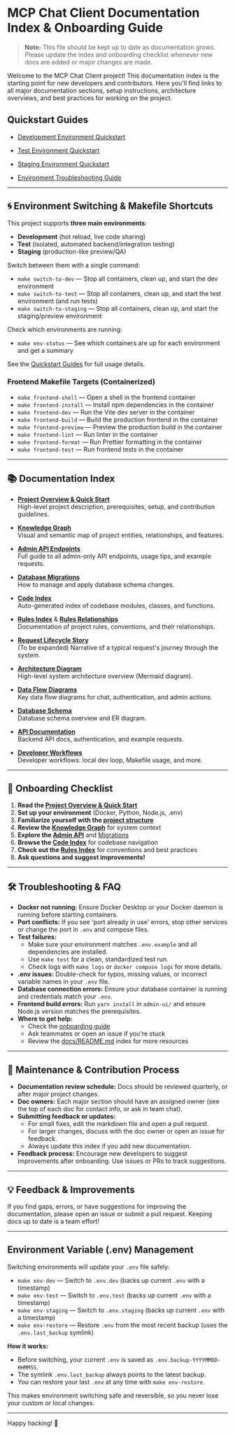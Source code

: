 # MCP Chat Client Documentation Index & Onboarding Guide

> **Note:** This file should be kept up to date as documentation grows. Please update the index and onboarding checklist whenever new docs are added or major changes are made.

Welcome to the MCP Chat Client project! This documentation index is the starting point for new developers and contributors. Here you'll find links to all major documentation sections, setup instructions, architecture overviews, and best practices for working on the project.

## Quickstart Guides
- [Development Environment Quickstart](dev_quickstart.md)
- [Test Environment Quickstart](test_quickstart.md)
- [Staging Environment Quickstart](staging_quickstart.md)

- [Environment Troubleshooting Guide](env_troubleshooting.md)

---

## 🌀 Environment Switching & Makefile Shortcuts

This project supports **three main environments**:
- **Development** (hot reload, live code sharing)
- **Test** (isolated, automated backend/integration testing)
- **Staging** (production-like preview/QA)

Switch between them with a single command:
- `make switch-to-dev` — Stop all containers, clean up, and start the dev environment
- `make switch-to-test` — Stop all containers, clean up, and start the test environment (and run tests)
- `make switch-to-staging` — Stop all containers, clean up, and start the staging/preview environment

Check which environments are running:
- `make env-status` — See which containers are up for each environment and get a summary

See the [Quickstart Guides](#quickstart-guides) for full usage details.

### Frontend Makefile Targets (Containerized)
- `make frontend-shell` — Open a shell in the frontend container
- `make frontend-install` — Install npm dependencies in the container
- `make frontend-dev` — Run the Vite dev server in the container
- `make frontend-build` — Build the production frontend in the container
- `make frontend-preview` — Preview the production build in the container
- `make frontend-lint` — Run linter in the container
- `make frontend-format` — Run Prettier formatting in the container
- `make frontend-test` — Run frontend tests in the container

---

## 📚 Documentation Index

- **[Project Overview & Quick Start](../README.md)**  
  High-level project description, prerequisites, setup, and contribution guidelines.

- **[Knowledge Graph](cursor_knowledge_graph.md)**  
  Visual and semantic map of project entities, relationships, and features.

- **[Admin API Endpoints](admin_endpoints.md)**  
  Full guide to all admin-only API endpoints, usage tips, and example requests.

- **[Database Migrations](migrations.md)**  
  How to manage and apply database schema changes.

- **[Code Index](code_index.md)**  
  Auto-generated index of codebase modules, classes, and functions.

- **[Rules Index](rules_index.md)** & **[Rules Relationships](rules_relationships.md)**  
  Documentation of project rules, conventions, and their relationships.

- **[Request Lifecycle Story](request_lifecycle_story.md)**  
  (To be expanded) Narrative of a typical request's journey through the system.

- **[Architecture Diagram](architecture.md)**  
  High-level system architecture overview (Mermaid diagram).

- **[Data Flow Diagrams](message_data_flow.md)**  
  Key data flow diagrams for chat, authentication, and admin actions.

- **[Database Schema](db_schema.md)**  
  Database schema overview and ER diagram.

- **[API Documentation](api_docs.md)**  
  Backend API docs, authentication, and example requests.

- **[Developer Workflows](workflows.md)**  
  Developer workflows: local dev loop, Makefile usage, and more.

---

## 🚀 Onboarding Checklist

1. **Read the [Project Overview & Quick Start](../README.md)**
2. **Set up your environment** (Docker, Python, Node.js, .env)
3. **Familiarize yourself with the [project structure](../README.md#project-structure)**
4. **Review the [Knowledge Graph](cursor_knowledge_graph.md)** for system context
5. **Explore the [Admin API](admin_endpoints.md)** and [Migrations](migrations.md)
6. **Browse the [Code Index](code_index.md)** for codebase navigation
7. **Check out the [Rules Index](rules_index.md)** for conventions and best practices
8. **Ask questions and suggest improvements!**

---

## 🛠️ Troubleshooting & FAQ

- **Docker not running:** Ensure Docker Desktop or your Docker daemon is running before starting containers.
- **Port conflicts:** If you see 'port already in use' errors, stop other services or change the port in `.env` and compose files.
- **Test failures:**
  - Make sure your environment matches `.env.example` and all dependencies are installed.
  - Use `make test` for a clean, standardized test run.
  - Check logs with `make logs` or `docker compose logs` for more details.
- **.env issues:** Double-check for typos, missing values, or incorrect variable names in your `.env` file.
- **Database connection errors:** Ensure your database container is running and credentials match your `.env`.
- **Frontend build errors:** Run `yarn install` in `admin-ui/` and ensure Node.js version matches the prerequisites.
- **Where to get help:**
  - Check the [onboarding guide](onboarding.md)
  - Ask teammates or open an issue if you're stuck
  - Review the [docs/README.md](README.md) index for more resources

---

## 📝 Maintenance & Contribution Process

- **Documentation review schedule:** Docs should be reviewed quarterly, or after major project changes.
- **Doc owners:** Each major section should have an assigned owner (see the top of each doc for contact info, or ask in team chat).
- **Submitting feedback or updates:**
  - For small fixes, edit the markdown file and open a pull request.
  - For larger changes, discuss with the doc owner or open an issue for feedback.
  - Always update this index if you add new documentation.
- **Feedback process:** Encourage new developers to suggest improvements after onboarding. Use issues or PRs to track suggestions.

---

## 💡 Feedback & Improvements

If you find gaps, errors, or have suggestions for improving the documentation, please open an issue or submit a pull request. Keeping docs up to date is a team effort!

---

## Environment Variable (.env) Management

Switching environments will update your `.env` file safely:
- `make env-dev` — Switch to `.env.dev` (backs up current `.env` with a timestamp)
- `make env-test` — Switch to `.env.test` (backs up current `.env` with a timestamp)
- `make env-staging` — Switch to `.env.staging` (backs up current `.env` with a timestamp)
- `make env-restore` — Restore `.env` from the most recent backup (uses the `.env.last_backup` symlink)

**How it works:**
- Before switching, your current `.env` is saved as `.env.backup-YYYYMMDD-HHMMSS`.
- The symlink `.env.last_backup` always points to the latest backup.
- You can restore your last `.env` at any time with `make env-restore`.

This makes environment switching safe and reversible, so you never lose your custom or local changes.

---

Happy hacking! 🎉 